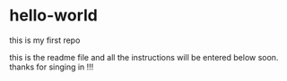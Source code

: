 # hello-world
this is my first repo


this is the readme file and all the instructions will be entered below soon.
thanks for singing in !!!

